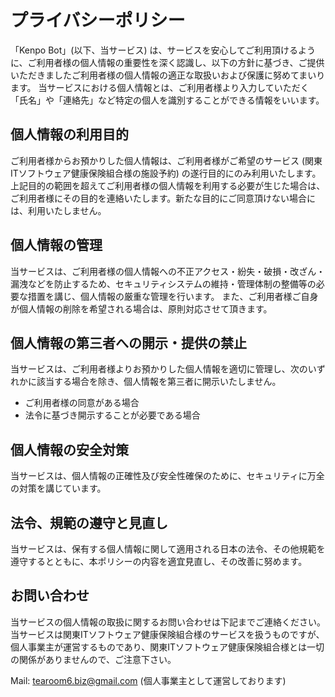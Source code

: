 # プライバシーポリシー

「Kenpo Bot」(以下、当サービス) は、サービスを安心してご利用頂けるように、ご利用者様の個人情報の重要性を深く認識し、以下の方針に基づき、ご提供いただきましたご利用者様の個人情報の適正な取扱いおよび保護に努めてまいります。
当サービスにおける個人情報とは、ご利用者様より入力していただく「氏名」や「連絡先」など特定の個人を識別することができる情報をいいます。

## 個人情報の利用目的
ご利用者様からお預かりした個人情報は、ご利用者様がご希望のサービス (関東ITソフトウェア健康保険組合様の施設予約) の遂行目的にのみ利用いたします。
上記目的の範囲を超えてご利用者様の個人情報を利用する必要が生じた場合は、ご利用者様にその目的を連絡いたします。新たな目的にご同意頂けない場合には、利用いたしません。

## 個人情報の管理
当サービスは、ご利用者様の個人情報への不正アクセス・紛失・破損・改ざん・漏洩などを防止するため、セキュリティシステムの維持・管理体制の整備等の必要な措置を講じ、個人情報の厳重な管理を行います。
また、ご利用者様ご自身が個人情報の削除を希望される場合は、原則対応させて頂きます。

## 個人情報の第三者への開示・提供の禁止
当サービスは、ご利用者様よりお預かりした個人情報を適切に管理し、次のいずれかに該当する場合を除き、個人情報を第三者に開示いたしません。

- ご利用者様の同意がある場合
- 法令に基づき開示することが必要である場合

## 個人情報の安全対策
当サービスは、個人情報の正確性及び安全性確保のために、セキュリティに万全の対策を講じています。

## 法令、規範の遵守と見直し
当サービスは、保有する個人情報に関して適用される日本の法令、その他規範を遵守するとともに、本ポリシーの内容を適宜見直し、その改善に努めます。

## お問い合わせ
当サービスの個人情報の取扱に関するお問い合わせは下記までご連絡ください。
当サービスは関東ITソフトウェア健康保険組合様のサービスを扱うものですが、個人事業主が運営するものであり、関東ITソフトウェア健康保険組合様とは一切の関係がありませんので、ご注意下さい。

Mail: tearoom6.biz@gmail.com (個人事業主として運営しております)

